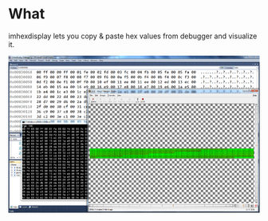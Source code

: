 # What

imhexdisplay lets you copy &amp; paste hex values from debugger and visualize it.

![imhexdisplay](https://github.com/kizzx2/imhexdisplay/blob/master/dist/screenshot.png)
